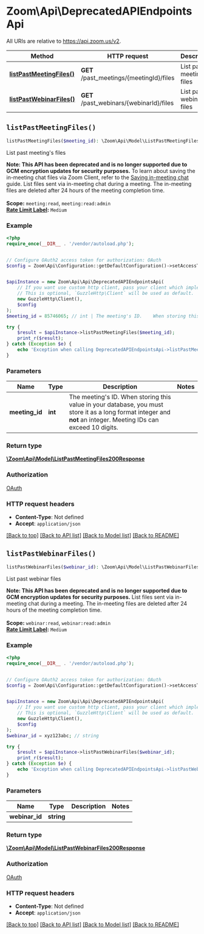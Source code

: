 # Zoom\Api\DeprecatedAPIEndpointsApi

All URIs are relative to https://api.zoom.us/v2.

Method | HTTP request | Description
------------- | ------------- | -------------
[**listPastMeetingFiles()**](DeprecatedAPIEndpointsApi.md#listPastMeetingFiles) | **GET** /past_meetings/{meetingId}/files | List past meeting&#39;s files
[**listPastWebinarFiles()**](DeprecatedAPIEndpointsApi.md#listPastWebinarFiles) | **GET** /past_webinars/{webinarId}/files | List past webinar files


## `listPastMeetingFiles()`

```php
listPastMeetingFiles($meeting_id): \Zoom\Api\Model\ListPastMeetingFiles200Response
```

List past meeting's files

**Note: This API has been deprecated and is no longer supported due to GCM encryption updates for security purposes.** To learn about saving the in-meeting chat files via Zoom Client, refer to the [Saving in-meeting chat](https://support.zoom.us/hc/en-us/articles/115004792763-Saving-in-meeting-chat) guide.  List files sent via in-meeting chat during a meeting. The in-meeting files are deleted after 24 hours of the meeting completion time.  <br><br> **Scope:** `meeting:read`, `meeting:read:admin`<br>   **[Rate Limit Label](https://marketplace.zoom.us/docs/api-reference/rate-limits#rate-limits):** `Medium`

### Example

```php
<?php
require_once(__DIR__ . '/vendor/autoload.php');


// Configure OAuth2 access token for authorization: OAuth
$config = Zoom\Api\Configuration::getDefaultConfiguration()->setAccessToken('YOUR_ACCESS_TOKEN');


$apiInstance = new Zoom\Api\Api\DeprecatedAPIEndpointsApi(
    // If you want use custom http client, pass your client which implements `GuzzleHttp\ClientInterface`.
    // This is optional, `GuzzleHttp\Client` will be used as default.
    new GuzzleHttp\Client(),
    $config
);
$meeting_id = 85746065; // int | The meeting's ID.    When storing this value in your database, you must store it as a long format integer and **not** an integer. Meeting IDs can exceed 10 digits.

try {
    $result = $apiInstance->listPastMeetingFiles($meeting_id);
    print_r($result);
} catch (Exception $e) {
    echo 'Exception when calling DeprecatedAPIEndpointsApi->listPastMeetingFiles: ', $e->getMessage(), PHP_EOL;
}
```

### Parameters

Name | Type | Description  | Notes
------------- | ------------- | ------------- | -------------
 **meeting_id** | **int**| The meeting&#39;s ID.    When storing this value in your database, you must store it as a long format integer and **not** an integer. Meeting IDs can exceed 10 digits. |

### Return type

[**\Zoom\Api\Model\ListPastMeetingFiles200Response**](../Model/ListPastMeetingFiles200Response.md)

### Authorization

[OAuth](../../README.md#OAuth)

### HTTP request headers

- **Content-Type**: Not defined
- **Accept**: `application/json`

[[Back to top]](#) [[Back to API list]](../../README.md#endpoints)
[[Back to Model list]](../../README.md#models)
[[Back to README]](../../README.md)

## `listPastWebinarFiles()`

```php
listPastWebinarFiles($webinar_id): \Zoom\Api\Model\ListPastWebinarFiles200Response
```

List past webinar files

**Note: This API has been deprecated and is no longer supported due to GCM encryption updates for security purposes.**  List files sent via in-meeting chat during a meeting. The in-meeting files are deleted after 24 hours of the meeting completion time.  <br><br> **Scope:** `webinar:read`, `webinar:read:admin`<br>   **[Rate Limit Label](https://marketplace.zoom.us/docs/api-reference/rate-limits#rate-limits):** `Medium`<br>

### Example

```php
<?php
require_once(__DIR__ . '/vendor/autoload.php');


// Configure OAuth2 access token for authorization: OAuth
$config = Zoom\Api\Configuration::getDefaultConfiguration()->setAccessToken('YOUR_ACCESS_TOKEN');


$apiInstance = new Zoom\Api\Api\DeprecatedAPIEndpointsApi(
    // If you want use custom http client, pass your client which implements `GuzzleHttp\ClientInterface`.
    // This is optional, `GuzzleHttp\Client` will be used as default.
    new GuzzleHttp\Client(),
    $config
);
$webinar_id = xyz123abc; // string

try {
    $result = $apiInstance->listPastWebinarFiles($webinar_id);
    print_r($result);
} catch (Exception $e) {
    echo 'Exception when calling DeprecatedAPIEndpointsApi->listPastWebinarFiles: ', $e->getMessage(), PHP_EOL;
}
```

### Parameters

Name | Type | Description  | Notes
------------- | ------------- | ------------- | -------------
 **webinar_id** | **string**|  |

### Return type

[**\Zoom\Api\Model\ListPastWebinarFiles200Response**](../Model/ListPastWebinarFiles200Response.md)

### Authorization

[OAuth](../../README.md#OAuth)

### HTTP request headers

- **Content-Type**: Not defined
- **Accept**: `application/json`

[[Back to top]](#) [[Back to API list]](../../README.md#endpoints)
[[Back to Model list]](../../README.md#models)
[[Back to README]](../../README.md)

